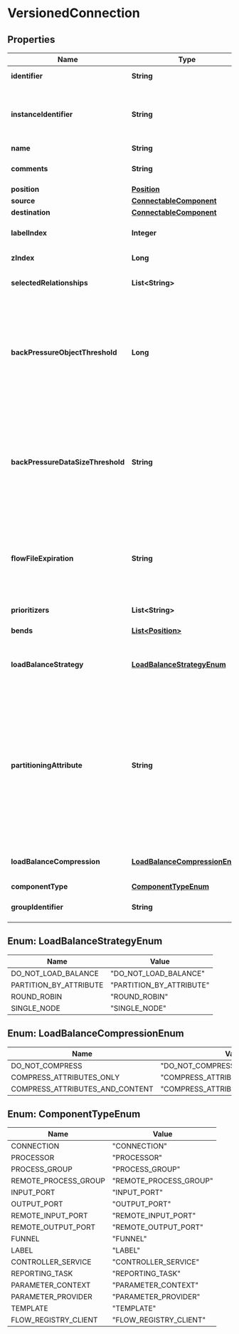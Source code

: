 # VersionedConnection

## Properties
Name | Type | Description | Notes
------------ | ------------- | ------------- | -------------
**identifier** | **String** | The component&#x27;s unique identifier |  [optional]
**instanceIdentifier** | **String** | The instance ID of an existing component that is described by this VersionedComponent, or null if this is not mapped to an instantiated component |  [optional]
**name** | **String** | The component&#x27;s name |  [optional]
**comments** | **String** | The user-supplied comments for the component |  [optional]
**position** | [**Position**](Position.md) |  |  [optional]
**source** | [**ConnectableComponent**](ConnectableComponent.md) |  |  [optional]
**destination** | [**ConnectableComponent**](ConnectableComponent.md) |  |  [optional]
**labelIndex** | **Integer** | The index of the bend point where to place the connection label. |  [optional]
**zIndex** | **Long** | The z index of the connection. |  [optional]
**selectedRelationships** | **List&lt;String&gt;** | The selected relationship that comprise the connection. |  [optional]
**backPressureObjectThreshold** | **Long** | The object count threshold for determining when back pressure is applied. Updating this value is a passive change in the sense that it won&#x27;t impact whether existing files over the limit are affected but it does help feeder processors to stop pushing too much into this work queue. |  [optional]
**backPressureDataSizeThreshold** | **String** | The object data size threshold for determining when back pressure is applied. Updating this value is a passive change in the sense that it won&#x27;t impact whether existing files over the limit are affected but it does help feeder processors to stop pushing too much into this work queue. |  [optional]
**flowFileExpiration** | **String** | The amount of time a flow file may be in the flow before it will be automatically aged out of the flow. Once a flow file reaches this age it will be terminated from the flow the next time a processor attempts to start work on it. |  [optional]
**prioritizers** | **List&lt;String&gt;** | The comparators used to prioritize the queue. |  [optional]
**bends** | [**List&lt;Position&gt;**](Position.md) | The bend points on the connection. |  [optional]
**loadBalanceStrategy** | [**LoadBalanceStrategyEnum**](#LoadBalanceStrategyEnum) | The Strategy to use for load balancing data across the cluster, or null, if no Load Balance Strategy has been specified. |  [optional]
**partitioningAttribute** | **String** | The attribute to use for partitioning data as it is load balanced across the cluster. If the Load Balance Strategy is configured to use PARTITION_BY_ATTRIBUTE, the value returned by this method is the name of the FlowFile Attribute that will be used to determine which node in the cluster should receive a given FlowFile. If the Load Balance Strategy is unset or is set to any other value, the Partitioning Attribute has no effect. |  [optional]
**loadBalanceCompression** | [**LoadBalanceCompressionEnum**](#LoadBalanceCompressionEnum) | Whether or not compression should be used when transferring FlowFiles between nodes |  [optional]
**componentType** | [**ComponentTypeEnum**](#ComponentTypeEnum) |  |  [optional]
**groupIdentifier** | **String** | The ID of the Process Group that this component belongs to |  [optional]

<a name="LoadBalanceStrategyEnum"></a>
## Enum: LoadBalanceStrategyEnum
Name | Value
---- | -----
DO_NOT_LOAD_BALANCE | &quot;DO_NOT_LOAD_BALANCE&quot;
PARTITION_BY_ATTRIBUTE | &quot;PARTITION_BY_ATTRIBUTE&quot;
ROUND_ROBIN | &quot;ROUND_ROBIN&quot;
SINGLE_NODE | &quot;SINGLE_NODE&quot;

<a name="LoadBalanceCompressionEnum"></a>
## Enum: LoadBalanceCompressionEnum
Name | Value
---- | -----
DO_NOT_COMPRESS | &quot;DO_NOT_COMPRESS&quot;
COMPRESS_ATTRIBUTES_ONLY | &quot;COMPRESS_ATTRIBUTES_ONLY&quot;
COMPRESS_ATTRIBUTES_AND_CONTENT | &quot;COMPRESS_ATTRIBUTES_AND_CONTENT&quot;

<a name="ComponentTypeEnum"></a>
## Enum: ComponentTypeEnum
Name | Value
---- | -----
CONNECTION | &quot;CONNECTION&quot;
PROCESSOR | &quot;PROCESSOR&quot;
PROCESS_GROUP | &quot;PROCESS_GROUP&quot;
REMOTE_PROCESS_GROUP | &quot;REMOTE_PROCESS_GROUP&quot;
INPUT_PORT | &quot;INPUT_PORT&quot;
OUTPUT_PORT | &quot;OUTPUT_PORT&quot;
REMOTE_INPUT_PORT | &quot;REMOTE_INPUT_PORT&quot;
REMOTE_OUTPUT_PORT | &quot;REMOTE_OUTPUT_PORT&quot;
FUNNEL | &quot;FUNNEL&quot;
LABEL | &quot;LABEL&quot;
CONTROLLER_SERVICE | &quot;CONTROLLER_SERVICE&quot;
REPORTING_TASK | &quot;REPORTING_TASK&quot;
PARAMETER_CONTEXT | &quot;PARAMETER_CONTEXT&quot;
PARAMETER_PROVIDER | &quot;PARAMETER_PROVIDER&quot;
TEMPLATE | &quot;TEMPLATE&quot;
FLOW_REGISTRY_CLIENT | &quot;FLOW_REGISTRY_CLIENT&quot;
